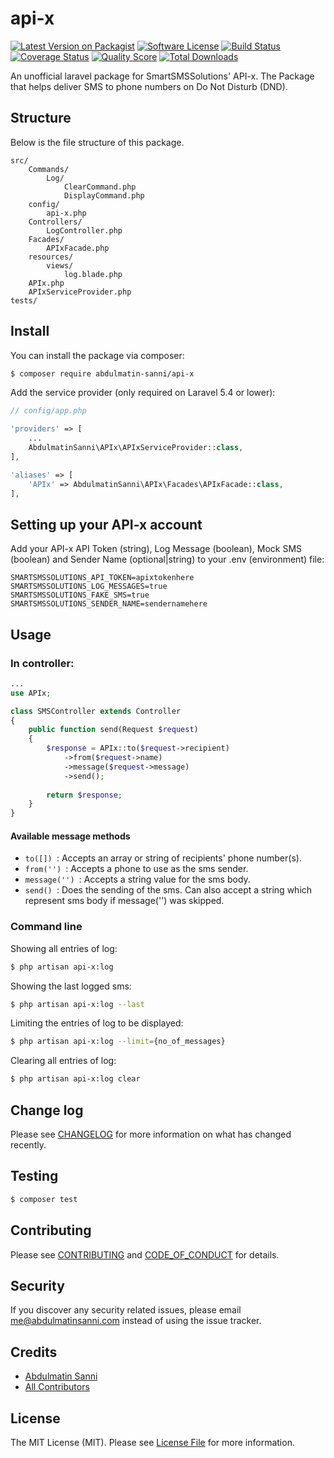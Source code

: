 # api-x

[![Latest Version on Packagist][ico-version]][link-packagist]
[![Software License][ico-license]](LICENSE.md)
[![Build Status][ico-travis]][link-travis]
[![Coverage Status][ico-scrutinizer]][link-scrutinizer]
[![Quality Score][ico-code-quality]][link-code-quality]
[![Total Downloads][ico-downloads]][link-downloads]

An unofficial laravel package for SmartSMSSolutions' API-x. The Package that helps deliver SMS to phone numbers on Do Not Disturb (DND).

## Structure

Below is the file structure of this package.

```
src/
    Commands/
        Log/
            ClearCommand.php
            DisplayCommand.php
    config/
        api-x.php
    Controllers/
        LogController.php
    Facades/
        APIxFacade.php
    resources/
        views/
            log.blade.php
    APIx.php
    APIxServiceProvider.php
tests/
```


## Install

You can install the package via composer:

``` bash
$ composer require abdulmatin-sanni/api-x
```

Add the service provider (only required on Laravel 5.4 or lower):

``` php
// config/app.php

'providers' => [
    ...
    AbdulmatinSanni\APIx\APIxServiceProvider::class,
],

'aliases' => [
    'APIx' => AbdulmatinSanni\APIx\Facades\APIxFacade::class,
],
```

## Setting up your API-x account
Add your API-x API Token (string), Log Message (boolean), Mock SMS (boolean) and Sender Name (optional|string) to your .env (environment) file:
```$xslt
SMARTSMSSOLUTIONS_API_TOKEN=apixtokenhere
SMARTSMSSOLUTIONS_LOG_MESSAGES=true
SMARTSMSSOLUTIONS_FAKE_SMS=true
SMARTSMSSOLUTIONS_SENDER_NAME=sendernamehere
```

## Usage
### In controller:
``` php
...
use APIx;

class SMSController extends Controller
{
    public function send(Request $request)
    {
        $response = APIx::to($request->recipient)
            ->from($request->name)
            ->message($request->message)
            ->send();
        
        return $response;
    }
}
```

#### Available message methods
- ```to([]) ```: Accepts an array or string of recipients' phone number(s).
- ```from('') ```: Accepts a phone to use as the sms sender.
- ```message('') ```: Accepts a string value for the sms body.
- ```send() ```: Does the sending of the sms. Can also accept a string which represent sms body if message('') was skipped.

### Command line

Showing all entries of log:
``` bash
$ php artisan api-x:log
```

Showing the last logged sms:
``` bash
$ php artisan api-x:log --last
```

Limiting the entries of log to be displayed:
``` bash
$ php artisan api-x:log --limit={no_of_messages}
```
Clearing all entries of log:
``` bash
$ php artisan api-x:log clear
```

## Change log

Please see [CHANGELOG](CHANGELOG.md) for more information on what has changed recently.

## Testing

``` bash
$ composer test
```

## Contributing

Please see [CONTRIBUTING](CONTRIBUTING.md) and [CODE_OF_CONDUCT](CODE_OF_CONDUCT.md) for details.

## Security

If you discover any security related issues, please email me@abdulmatinsanni.com instead of using the issue tracker.

## Credits

- [Abdulmatin Sanni][link-author]
- [All Contributors][link-contributors]

## License

The MIT License (MIT). Please see [License File](LICENSE.md) for more information.

[ico-version]: https://img.shields.io/packagist/v/abdulmatin-sanni/api-x.svg?style=flat-square
[ico-license]: https://img.shields.io/badge/license-MIT-brightgreen.svg?style=flat-square
[ico-travis]: https://img.shields.io/travis/abdulmatin-sanni/api-x/master.svg?style=flat-square
[ico-scrutinizer]: https://img.shields.io/scrutinizer/coverage/g/abdulmatin-sanni/api-x.svg?style=flat-square
[ico-code-quality]: https://img.shields.io/scrutinizer/g/abdulmatin-sanni/api-x.svg?style=flat-square
[ico-downloads]: https://img.shields.io/packagist/dt/abdulmatin-sanni/api-x.svg?style=flat-square

[link-packagist]: https://packagist.org/packages/abdulmatin-sanni/api-x
[link-travis]: https://travis-ci.org/abdulmatin-sanni/api-x
[link-scrutinizer]: https://scrutinizer-ci.com/g/abdulmatin-sanni/api-x/code-structure
[link-code-quality]: https://scrutinizer-ci.com/g/abdulmatin-sanni/api-x
[link-downloads]: https://packagist.org/packages/abdulmatin-sanni/api-x
[link-author]: https://github.com/https://github.com/abdulmatinsanni
[link-contributors]: ../../contributors
